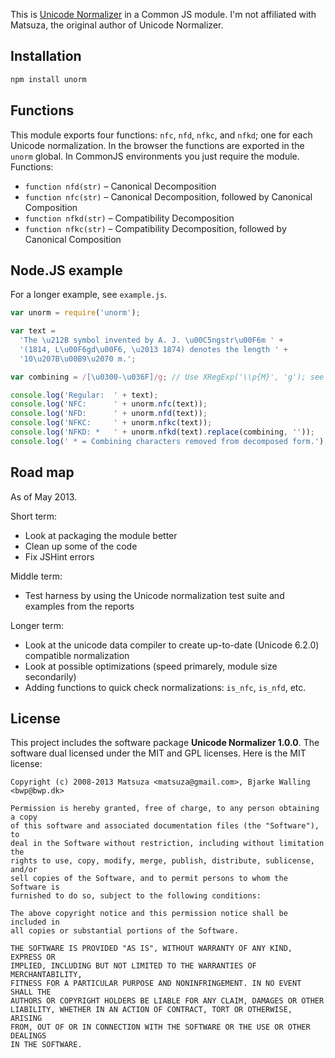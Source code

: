 This is [Unicode Normalizer] in a Common JS module. I'm not affiliated with Matsuza, the original author of Unicode Normalizer.


Installation
------------

```bash
npm install unorm
```


Functions
---------

This module exports four functions: `nfc`, `nfd`, `nfkc`, and `nfkd`; one for each Unicode normalization. In the browser the functions are exported in the `unorm` global. In CommonJS environments you just require the module. Functions:

 *  `function nfd(str)` – Canonical Decomposition
 *  `function nfc(str)` – Canonical Decomposition, followed by Canonical Composition
 *  `function nfkd(str)` – Compatibility Decomposition
 *  `function nfkc(str)` – Compatibility Decomposition, followed by Canonical Composition


Node.JS example
---------------

For a longer example, see `example.js`.

```javascript
var unorm = require('unorm');

var text =
  'The \u212B symbol invented by A. J. \u00C5ngstr\u00F6m ' +
  '(1814, L\u00F6gd\u00F6, \u2013 1874) denotes the length ' +
  '10\u207B\u00B9\u2070 m.';

var combining = /[\u0300-\u036F]/g; // Use XRegExp('\\p{M}', 'g'); see example.js.

console.log('Regular:  ' + text);
console.log('NFC:      ' + unorm.nfc(text));
console.log('NFD:      ' + unorm.nfd(text));
console.log('NFKC:     ' + unorm.nfkc(text));
console.log('NFKD: *   ' + unorm.nfkd(text).replace(combining, ''));
console.log(' * = Combining characters removed from decomposed form.');
```


Road map
--------

As of May 2013.

Short term:
- Look at packaging the module better
- Clean up some of the code
- Fix JSHint errors

Middle term:
- Test harness by using the Unicode normalization test suite and examples from the reports

Longer term:
- Look at the unicode data compiler to create up-to-date (Unicode 6.2.0) compatible normalization
- Look at possible optimizations (speed primarely, module size secondarily)
- Adding functions to quick check normalizations: `is_nfc`, `is_nfd`, etc.


License
-------

This project includes the software package **Unicode Normalizer 1.0.0**. The
software dual licensed under the MIT and GPL licenses. Here is the MIT license:

    Copyright (c) 2008-2013 Matsuza <matsuza@gmail.com>, Bjarke Walling <bwp@bwp.dk>
    
    Permission is hereby granted, free of charge, to any person obtaining a copy
    of this software and associated documentation files (the "Software"), to
    deal in the Software without restriction, including without limitation the
    rights to use, copy, modify, merge, publish, distribute, sublicense, and/or
    sell copies of the Software, and to permit persons to whom the Software is
    furnished to do so, subject to the following conditions:
    
    The above copyright notice and this permission notice shall be included in
    all copies or substantial portions of the Software.
    
    THE SOFTWARE IS PROVIDED "AS IS", WITHOUT WARRANTY OF ANY KIND, EXPRESS OR
    IMPLIED, INCLUDING BUT NOT LIMITED TO THE WARRANTIES OF MERCHANTABILITY,
    FITNESS FOR A PARTICULAR PURPOSE AND NONINFRINGEMENT. IN NO EVENT SHALL THE
    AUTHORS OR COPYRIGHT HOLDERS BE LIABLE FOR ANY CLAIM, DAMAGES OR OTHER
    LIABILITY, WHETHER IN AN ACTION OF CONTRACT, TORT OR OTHERWISE, ARISING
    FROM, OUT OF OR IN CONNECTION WITH THE SOFTWARE OR THE USE OR OTHER DEALINGS
    IN THE SOFTWARE.


[Unicode Normalizer]: http://coderepos.org/share/browser/lang/javascript/UnicodeNormalizer

